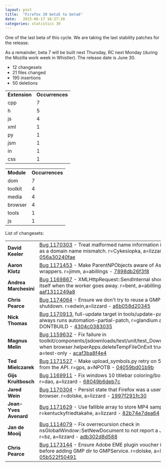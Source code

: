 ```yaml
---
layout: post
title:  "Firefox 39 beta5 to beta6"
date:   2015-06-17 16:27:20
categories: statistics 39
---
```


One of the last beta of this cycle. We are taking the last stability patches for the release.

As a remainder, beta 7 will be built next Thursday, RC next Monday (during the Mozilla
work week in Whistler). The release date is June 30.

<p>
<ul>
<li>12 changesets</li>
<li>21 files changed</li>
<li>195 insertions</li>
<li>50 deletions</li>
</ul>
</p>
<p>
<table><tr><td><strong>Extension</strong></td><td><strong>Occurrences</strong></td></tr>
<tr><td>cpp</td><td>7</td></tr>
<tr><td>h</td><td>5</td></tr>
<tr><td>js</td><td>4</td></tr>
<tr><td>xml</td><td>1</td></tr>
<tr><td>py</td><td>1</td></tr>
<tr><td>jsm</td><td>1</td></tr>
<tr><td>in</td><td>1</td></tr>
<tr><td>css</td><td>1</td></tr>
</table>
</p>
<p>
<table><tr><td><strong>Module</strong></td><td><strong>Occurrences</strong></td></tr>
<tr><td>dom</td><td>7</td></tr>
<tr><td>toolkit</td><td>4</td></tr>
<tr><td>media</td><td>4</td></tr>
<tr><td>browser</td><td>4</td></tr>
<tr><td>tools</td><td>1</td></tr>
<tr><td>js</td><td>1</td></tr>
</table>
</p>
<p>List of changesets:
<table>
<tr><td><strong>David Keeler</strong></td><td><a href="https://bugzilla.mozilla.org/1170303">Bug 1170303</a> - Treat malformed name information in certificates as a domain name mismatch. r=Cykesiopka, a=lizzard - <a href="https://hg.mozilla.org/releases/mozilla-beta/rev/056a30240fae">056a30240fae</a></td></tr>
<tr><td><strong>Aaron Klotz</strong></td><td><a href="https://bugzilla.mozilla.org/1171453">Bug 1171453</a> - Make ParentNPObjects aware of AsyncNPObject wrappers. r=jimm, a=abillings - <a href="https://hg.mozilla.org/releases/mozilla-beta/rev/7898db26f3f8">7898db26f3f8</a></td></tr>
<tr><td><strong>Andrea Marchesini</strong></td><td><a href="https://bugzilla.mozilla.org/1169867">Bug 1169867</a> - XMLHttpRequest::SendInternal should not unpin itself when the worker goes away. r=bent, a=abillings - <a href="https://hg.mozilla.org/releases/mozilla-beta/rev/aaf1311249a8">aaf1311249a8</a></td></tr>
<tr><td><strong>Chris Pearce</strong></td><td><a href="https://bugzilla.mozilla.org/1174064">Bug 1174064</a> - Ensure we don't try to reuse a GMP doing async shutdown. r=edwin,a=lizzard - <a href="https://hg.mozilla.org/releases/mozilla-beta/rev/a6b058d20345">a6b058d20345</a></td></tr>
<tr><td><strong>Nick Thomas</strong></td><td><a href="https://bugzilla.mozilla.org/1170913">Bug 1170913</a>, full-update target in tools/update-packaging/ always runs automation-partial-patch, r=glandium a=lizzard DONTBUILD - <a href="https://hg.mozilla.org/releases/mozilla-beta/rev/4304c0383035">4304c0383035</a></td></tr>
<tr><td><strong>Magnus Melin</strong></td><td><a href="https://bugzilla.mozilla.org/1159632">Bug 1159632</a> - Fix failure in toolkit/components/jsdownloads/test/unit/test_DownloadImport.js when browser.helperApps.deleteTempFileOnExit true. r=paolo, a=test-only - <a href="https://hg.mozilla.org/releases/mozilla-beta/rev/acaf3ba8f4e4">acaf3ba8f4e4</a></td></tr>
<tr><td><strong>Ted Mielczarek</strong></td><td><a href="https://bugzilla.mozilla.org/1171527">Bug 1171527</a> - Make upload_symbols.py retry on 500 errors from the API. r=gps, a=NPOTB - <a href="https://hg.mozilla.org/releases/mozilla-beta/rev/04059bd01b9b">04059bd01b9b</a></td></tr>
<tr><td><strong>Gijs Kruitbosch</strong></td><td><a href="https://bugzilla.mozilla.org/1169911">Bug 1169911</a> - Fix windows 10 titlebar coloring/border issues. r=dao, a=lizzard - <a href="https://hg.mozilla.org/releases/mozilla-beta/rev/68049b6deb7c">68049b6deb7c</a></td></tr>
<tr><td><strong>Jared Wein</strong></td><td><a href="https://bugzilla.mozilla.org/1170304">Bug 1170304</a> - Persist state that Firefox was a user's default browser. r=dolske, a=lizzard - <a href="https://hg.mozilla.org/releases/mozilla-beta/rev/1997f291fc30">1997f291fc30</a></td></tr>
<tr><td><strong>Jean-Yves Avenard</strong></td><td><a href="https://bugzilla.mozilla.org/1171629">Bug 1171629</a> - Use fallible array to store MP4 samples index. r=kentuckyfriedtakahe, a=lizzard - <a href="https://hg.mozilla.org/releases/mozilla-beta/rev/82b74e7dea64">82b74e7dea64</a></td></tr>
<tr><td><strong>Jan de Mooij</strong></td><td><a href="https://bugzilla.mozilla.org/1114079">Bug 1114079</a> - Fix overrecursion check in nsGlobalWindow::SetNewDocument to not report a JS exception. r=bz, a=lizzard - <a href="https://hg.mozilla.org/releases/mozilla-beta/rev/adb302d8d588">adb302d8d588</a></td></tr>
<tr><td><strong>Chris Pearce</strong></td><td><a href="https://bugzilla.mozilla.org/1173144">Bug 1173144</a> - Ensure Adobe EME plugin voucher is present before adding GMP dir to GMPService. r=dolske, a=lizzard - <a href="https://hg.mozilla.org/releases/mozilla-beta/rev/05b522f50491">05b522f50491</a></td></tr>
</table>
</p>
